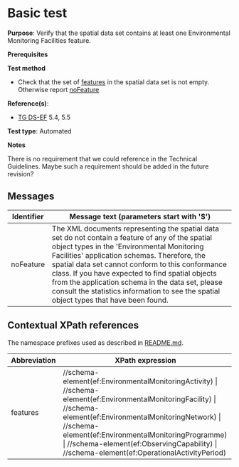 # Basic test

**Purpose**: Verify that the spatial data set contains at least one Environmental Monitoring Facilities feature.

**Prerequisites**

**Test method**

* Check that the set of [features](#features) in the spatial data set is not empty. Otherwise report [noFeature](#noFeature)

**Reference(s)**: 

* [TG DS-EF](./README.md#ref_TG_DS_EF) 5.4, 5.5

**Test type**: Automated

**Notes**

There is no requirement that we could reference in the Technical Guidelines. Maybe such a requirement should be added in the future revision?

## Messages

Identifier  |  Message text (parameters start with '$')
----------- | -------------------------------------------------------------------------
noFeature <a name="noFeature"/>  |  	The XML documents representing the spatial data set do not contain a feature of any of the spatial object types in the 'Environmental Monitoring Facilities' application schemas. Therefore, the spatial data set cannot conform to this conformance class. If you have expected to find spatial objects from the application schema in the data set, please consult the statistics information to see the spatial object types that have been found.

## Contextual XPath references

The namespace prefixes used as described in [README.md](./README.md#namespaces).

Abbreviation                                          |  XPath expression
----------------------------------------------------- | ------------------------------------------------------------------
features <a name="features"></a>   |  //schema-element(ef:EnvironmentalMonitoringActivity) \| //schema-element(ef:EnvironmentalMonitoringFacility) \| //schema-element(ef:EnvironmentalMonitoringNetwork) \| //schema-element(ef:EnvironmentalMonitoringProgramme) \| //schema-element(ef:ObservingCapability) \| //schema-element(ef:OperationalActivityPeriod)